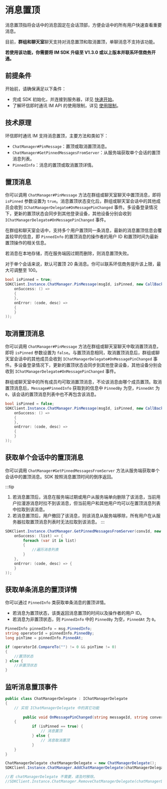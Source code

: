 # 消息置顶

消息置顶指将会话中的消息固定在会话顶部，方便会话中的所有用户快速查看重要消息。

目前，**群组和聊天室**聊天支持对消息置顶和取消置顶，单聊消息不支持该功能。

**若使用该功能，你需要将 IM SDK 升级至 V1.3.0 或以上版本并联系环信商务开通。**

## 前提条件

开始前，请确保满足以下条件：

- 完成 SDK 初始化，并连接到服务器，详见 [快速开始](quickstart.html)。
- 了解环信即时通讯 IM API 的使用限制，详见 [使用限制](/product/limitation.html)。

## 技术原理

环信即时通讯 IM 支持消息置顶，主要方法和类如下：

- `ChatManager#PinMessage`：置顶或取消置顶消息。
- `ChatManager#GetPinnedMessagesFromServer`：从服务端获取单个会话的置顶消息列表。
- `PinnedInfo`：消息的置顶或取消置顶详情。

## 置顶消息

你可以调用 `ChatManager#PinMessage` 方法在群组或聊天室聊天中置顶消息，即将 `isPinned` 参数设置为 `true`。消息置顶状态变化后，群组或聊天室会话中的其他成员会收到 `IChatManagerDelegate#OnMessagePinChanged` 事件。多设备登录情况下，更新的置顶状态会同步到其他登录设备，其他设备分别会收到 `IChatManagerDelegate#OnMessagePinChanged` 事件。

在群组和聊天室会话中，支持多个用户置顶同一条消息，最新的消息置顶信息会覆盖较早的信息，即 `PinnedInfo` 的置顶消息的操作者的用户 ID 和置顶时间为最新置顶操作的相关信息。

若消息在本地存储，而在服务端因过期而删除，则消息置顶失败。

对于单个会话来说，默认可置顶 20 条消息。你可以联系环信商务提升该上限，最大可调整至 100。

```csharp
bool isPinned = true;
SDKClient.Instance.ChatManager.PinMessage(msgId, isPinned, new CallBack(
    onSuccess: () =>
    {
    },
    onError: (code, desc) =>
    {
    }
));
```

## 取消置顶消息

你可以调用 `ChatManager#PinMessage` 方法在群组或聊天室聊天中取消置顶消息，即将 `isPinned` 参数设置为 `false`。与置顶消息相同，取消置顶消息后，群组或聊天室会话中的其他成员会收到 `IChatManagerDelegate#OnMessagePinChanged` 事件。多设备登录情况下，更新的置顶状态会同步到其他登录设备，其他设备分别会收到 `IChatManagerDelegate#OnMessagePinChanged` 事件。

群组或聊天室中的所有成员均可取消置顶消息，不论该消息由哪个成员置顶。取消置顶消息后，`Message#PinnedInfo` 获取到的信息中 `PinnedBy` 为空，`PinnedAt` 为`0`，该会话的置顶消息列表中也不再包含该消息。

```csharp
bool isPinned = false;
SDKClient.Instance.ChatManager.PinMessage(msgId, isPinned, new CallBack(
    onSuccess: () =>
    {
    },
    onError: (code, desc) =>
    {
    }
));
```

## 获取单个会话中的置顶消息

你可以调用 `ChatManager#GetPinnedMessagesFromServer` 方法从服务端获取单个会话中的置顶消息。SDK 按照消息置顶时间的倒序返回。

:::tip
1. 若消息置顶后，消息在服务端过期或用户从服务端单向删除了该消息，当前用户拉漫游消息时拉不到该消息，但当前用户和其他用户均可以在置顶消息列表中拉取到该消息。
2. 若消息置顶后，用户撤回了该消息，则该消息从服务端移除，所有用户在从服务器拉取置顶消息列表时无法拉取到该消息。
:::

```csharp
SDKClient.Instance.ChatManager.GetPinnedMessagesFromServer(convId, new ValueCallBack<List<Message>>(
    onSuccess: (list) => {
        foreach (var it in list)
        {
            //遍历消息列表
        }
    },
    onError: (code, desc) => {
    }
));
```

## 获取单条消息的置顶详情

你可以通过 `PinnedInfo` 类获取单条消息的置顶详情。

- 若消息为置顶状态，该类返回消息置顶的时间以及操作者的用户 ID。
- 若消息为非置顶状态，则 `PinnedInfo` 中的 `PinnedBy` 为空，`PinnedAt` 为 `0`。

```csharp
PinnedInfo pinnedInfo = msg.PinnedInfo;
string operatorId = pinnedInfo.PinnedBy;
long pinTime = pinnedInfo.PinnedAt;

if (operatorId.CompareTo("") != 0 && pinTime != 0)
{
	//置顶状态
} else {
	//非置顶状态
}
```

## 监听消息置顶事件

```csharp
public class ChatManagerDelegate : IChatManagerDelegate
{
	// 实现 IChatManagerDelegate 中的其它功能
	
		public void OnMessagePinChanged(string messageId, string conversationId, bool isPinned, string operatorId, long operationTime)
    {
			if (isPinned == true) {
				// 消息置顶
			} else {
				// 消息取消置顶
			}
    }	
}

ChatManagerDelegate chatManagerDelegate = new ChatManagerDelegate();
SDKClient.Instance.ChatManager.AddChatManagerDelegate(chatManagerDelegate);

//若 chatManagerDelegate 不需要，请及时移除。
//SDKClient.Instance.ChatManager.RemoveChatManagerDelegate(chatManagerDelegate);
```        



